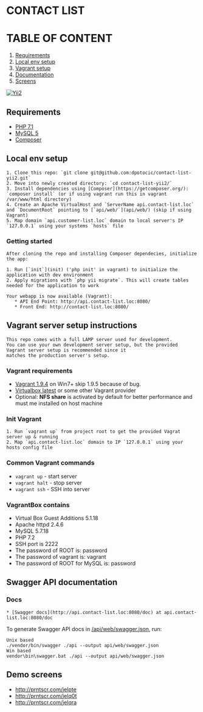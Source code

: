 # CONTACT LIST

# TABLE OF CONTENT

  1. [Requirements](#requirements)
  2. [Local env setup](#local)
  3. [Vagrant setup](#vagrant)
  4. [Documentation](#docs)
  5. [Screens](#screens)

[![Yii2](https://img.shields.io/badge/Powered_by-Yii_Framework-green.svg?style=flat)](http://www.yiiframework.com/)

## <a name="requirements"></a>Requirements

* [PHP 7.1](http://php.net/)
* [MySQL 5](http://www.mysql.com/)
* [Composer](https://getcomposer.org/)

## <a name="local"></a>Local env setup

    1. Clone this repo: `git clone git@github.com:dpotocic/contact-list-yii2.git`
    2. Move into newly created directory: `cd contact-list-yii2/`
    3. Install dependencies using [Composer](https://getcomposer.org/): `composer install` (or if using vagrant run this in vagrant /var/www/html directory)
    4. Create an Apache VirtualHost and `ServerName api.contact-list.loc` and `DocumentRoot` pointing to [`api/web/`](api/web/) (skip if using Vagrant)
    5. Map domain `api.customer-list.loc` domain to local server's IP `127.0.0.1` using your systems `hosts` file

### Getting started

    After cloning the repo and installing Composer dependecies, initialize the app:

    1. Run [`init`](init) ('php init' in vagrant) to initialize the application with dev environment
    2. Apply migrations with `php yii migrate`. This will create tables needed for the application to work

    Your webapp is now available (Vagrant):
       * API End Point: http://api.contact-list.loc:8080/
       * Front End: http://contact-list.loc:8080/

## <a name="vagrant"></a>Vagrant server setup instructions

    This repo comes with a full LAMP server used for development.
    You can use your own development server setup, but the provided Vagrant server setup is recommended since it
    matches the production server's setup.

### Vagrant requirements

   * [Vagrant 1.9.4](http://www.vagrantup.com/) on Win7+ skip 1.9.5 because of bug.
   * [Virtualbox latest](https://www.virtualbox.org/) or some other Vagrant provider
   * Optional: **NFS share** is activated by default for better performance and must me installed on host machine

### Init Vagrant

    1. Run `vagrant up` from project root to get the provided Vagrat server up & running
    2. Map `api.contact-list.loc` domain to IP `127.0.0.1` using your hosts config file

### Common Vagrant commands

   * `vagrant up` - start server
   * `vagrant halt` - stop server
   * `vagrant ssh` - SSH into server

### VagrantBox contains

   * Virtual Box Guest Additions 5.1.18
   * Apache httpd 2.4.6
   * MySQL 5.7.18
   * PHP 7.2
   * SSH port is 2222
   * The password of ROOT is: password
   * The password of vagrant is: vagrant
   * The password of ROOT for MySQL is: password


## <a name="docs"></a>Swagger API documentation

### Docs
    * [Swagger docs](http://api.contact-list.loc:8080/doc) at api.contact-list.loc:8080/doc

To generate Swagger API docs in [/api/web/swagger.json](/api/web/swagger.json), run:

```
Unix based
./vendor/bin/swagger ./api --output api/web/swagger.json
Win based
vendor\bin\swagger.bat ./api --output api/web/swagger.json
```

## <a name="screens"></a>Demo screens

* http://prntscr.com/jelpte
* http://prntscr.com/jelq0t
* http://prntscr.com/jelqra